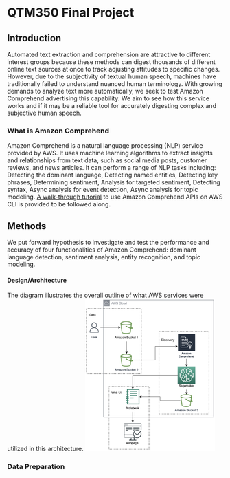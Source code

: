 # QTM350 Final Project

## Introduction
Automated text extraction and comprehension are attractive to different interest groups because these methods can digest thousands of different online text sources at once to track adjusting attitudes to specific changes. However, due to the subjectivity of textual human speech, machines have traditionally failed to understand nuanced human terminology. With growing demands to analyze text more automatically, we seek to test Amazon Comprehend advertising this capability. We aim to see how this service works and if it may be a reliable tool for accurately digesting complex and subjective human speech.

### What is Amazon Comprehend
Amazon Comprehend is a natural language processing (NLP) service provided by AWS. It uses machine learning algorithms to extract insights and relationships from text data, such as social media posts, customer reviews, and news articles. It can perform a range of NLP tasks including: Detecting the dominant language, Detecting named entities, Detecting key phrases, Determining sentiment, Analysis for targeted sentiment, Detecting syntax, Async analysis for event detection, Async analysis for topic modeling. 
[A walk-through tutorial](https://github.com/Flora-Chen6/qtm350_project/blob/main/Comprehend-Tutorial.ipynb) to use Amazon Comprehend APIs on AWS CLI is provided to be followed along.

## Methods
We put forward hypothesis to investigate and test the performance and accuracy of four functionalities of Amazon Comprehend: dominant language detection, sentiment analysis, entity recognition, and topic modeling.

#### Design/Architecture
The diagram illustrates the overall outline of what AWS services were utilized in this architecture.
<img src="https://github.com/Flora-Chen6/qtm350_project/blob/main/architecture.png" width=60% height=60%>

### Data Preparation

